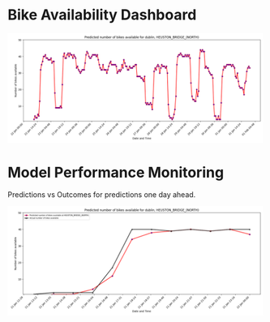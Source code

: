 # Bike Availability Dashboard

![Forecast](./bike_availability_forecast.png)

# Model Performance Monitoring

Predictions vs Outcomes for predictions one day ahead.

![Hindcast](./bike_availability_hindcast_10days.png)
